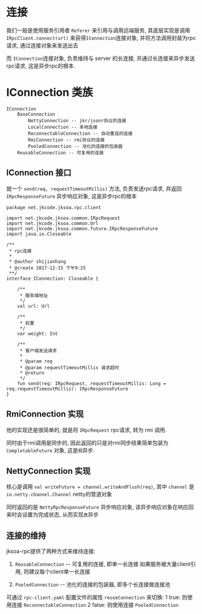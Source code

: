 # 连接

我们一般是使用服务引用者 `Referer` 来引用与调用远端服务, 其底层实现是调用 `IRpcClient.connect(url)` 来获得`IConnection`连接对象, 并将方法调用封装为rpc请求, 通过连接对象来发送出去

而 `IConnection`连接对象, 负责维持与 server 的长连接, 并通过长连接来异步发送rpc请求, 这是异步rpc的根本.

# IConnection 类族

```
IConnection
	BaseConnection
		NettyConnection -- jkr/jsonr协议的连接
		LocalConnection -- 本地连接
		ReconnectableConnection -- 自动重连的连接
		RmiConnection -- rmi协议的连接
        PooledConnection -- 池化的连接的包装器
	ReusableConnection -- 可复用的连接
```

## IConnection 接口

就一个 `send(req, requestTimeoutMillis)` 方法, 负责发送rpc请求, 并返回 `IRpcResponseFuture` 异步响应对象, 这是异步rpc的根本

```
package net.jkcode.jksoa.rpc.client

import net.jkcode.jksoa.common.IRpcRequest
import net.jkcode.jksoa.common.Url
import net.jkcode.jksoa.common.future.IRpcResponseFuture
import java.io.Closeable

/**
 * rpc连接
 *
 * @author shijianhang
 * @create 2017-12-15 下午9:25
 **/
interface IConnection: Closeable {

    /**
     * 服务端地址
     */
    val url: Url

    /**
     * 权重
     */
    var weight: Int

    /**
     * 客户端发送请求
     *
     * @param req
     * @param requestTimeoutMillis 请求超时
     * @return
     */
    fun send(req: IRpcRequest, requestTimeoutMillis: Long = req.requestTimeoutMillis): IRpcResponseFuture
}
```

## RmiConnection 实现

他的实现还是很简单的, 就是将 `IRpcRequest` rpc请求, 转为 rmi 调用.

同时由于rmi调用是同步的, 因此返回的只是对rmi同步结果简单包装为 `CompletableFuture` 对象, 这是`假`异步.

## NettyConnection 实现

核心是调用 `val writeFuture = channel.writeAndFlush(req)`, 其中 `channel` 是 `io.netty.channel.Channel` netty的管道对象

同时返回的是 `NettyRpcResponseFuture` 异步响应对象, 该异步响应对象在响应回来时会设置为完成状态, 从而实现`真`异步

## 连接的维持

jksoa-rpc提供了两种方式来维持连接:

1. `ReusableConnection` -- 可复用的连接, 即单一长连接
如果服务被大量client引用, 则建议每个client单一长连接

2. `PooledConnection` -- 池化的连接的包装器, 即多个长连接做连接池

可通过 `rpc-client.yaml` 配置文件的属性 `reuseConnection` 来切换: 1 true: 则使用连接 `ReconnectableConnection` 2 false: 则使用连接 `PooledConnection`